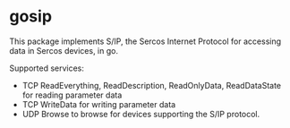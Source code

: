 # gosip
This package implements S/IP, the Sercos Internet Protocol for accessing data in Sercos devices, in go.

Supported services:
- TCP ReadEverything, ReadDescription, ReadOnlyData, ReadDataState for reading parameter data 
- TCP WriteData for writing parameter data
- UDP Browse to browse for devices supporting the S/IP protocol.

